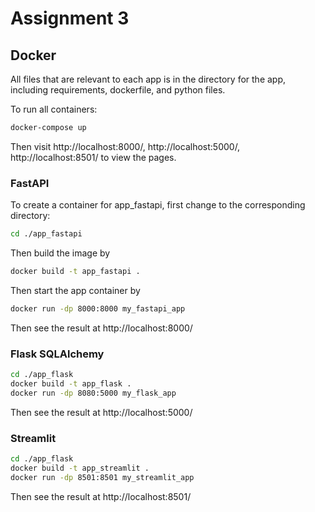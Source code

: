 # Assignment 3

## Docker

All files that are relevant to each app is in the directory for the app, including requirements, dockerfile, and python files. 

To run all containers:

```bash
docker-compose up
```
Then visit http://localhost:8000/,  http://localhost:5000/,  http://localhost:8501/ to view the pages. 

### FastAPI 

To create a container for app_fastapi, first change to the corresponding directory:

```bash
cd ./app_fastapi
```

Then build the image by 

```bash
docker build -t app_fastapi .
```

Then start the app container by 
```bash
docker run -dp 8000:8000 my_fastapi_app
```

Then see the result at http://localhost:8000/

### Flask SQLAlchemy
```bash
cd ./app_flask
docker build -t app_flask .
docker run -dp 8080:5000 my_flask_app
```
Then see the result at http://localhost:5000/

### Streamlit 
```bash
cd ./app_flask
docker build -t app_streamlit .
docker run -dp 8501:8501 my_streamlit_app
```
Then see the result at http://localhost:8501/
